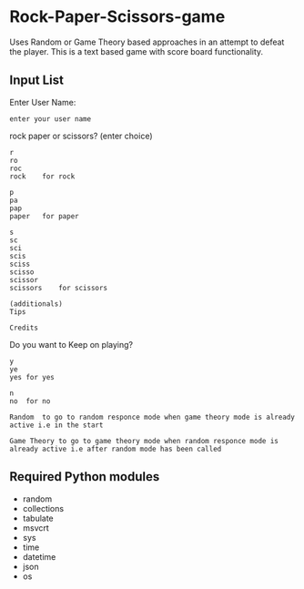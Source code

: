 # Rock-Paper-Scissors-game
Uses Random or Game Theory based approaches in an attempt to defeat the player.
This is a text based game with score board functionality.

<h2>Input List</h2>
Enter User Name:

	enter your user name

rock paper or scissors?
	(enter choice)
	
	r
	ro
	roc
	rock	for rock

	p
	pa
	pap
	paper	for paper

    s
    sc
	sci
    scis
    sciss
    scisso
    scissor
    scissors	for scissors

	(additionals)
	Tips

	Credits


Do you want to Keep on playing?

	y
	ye
	yes	for yes

	n
	no	for no

	Random	to go to random responce mode when game theory mode is already active i.e in the start

	Game Theory	to go to game theory mode when random responce mode is already active i.e after random mode has been called
	
<h2>Required Python modules</h2>

<ul>
	<li>random</li>
	<li>collections</li>
	<li>tabulate</li>
	<li>msvcrt</li>
	<li>sys</li>
	<li>time</li>
	<li>datetime</li>
	<li>json</li>
	<li>os</li>
</ul>
